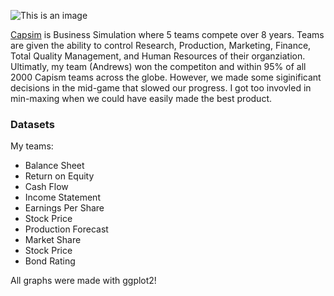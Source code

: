 
![This is an image](https://www.capsim.com/hubfs/images/capsim_logo_retina.svg)

[Capsim](https://www.capsim.com/) is Business Simulation where 5 teams compete over 8 years. Teams are given the ability to control Research, Production, Marketing, Finance, Total Quality Management, and Human Resources of their organziation. Ultimatly, my team (Andrews) won the competiton and within 95% of all 2000 Capism teams across the globe. However, we made some siginificant decisions in the mid-game that slowed our progress. I got too invovled in min-maxing when we could have easily made the best product.

### Datasets
My teams:

* Balance Sheet
* Return on Equity
* Cash Flow
* Income Statement
* Earnings Per Share
* Stock Price
* Production Forecast
* Market Share
* Stock Price
* Bond Rating

All graphs were made with ggplot2!









